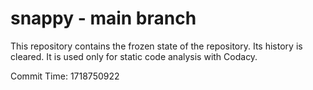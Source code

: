 # snappy - main branch

This repository contains the frozen state of the repository.
Its history is cleared. It is used only for static code
analysis with Codacy.

Commit Time: 1718750922